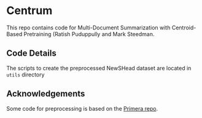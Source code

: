 
# Centrum 
This repo contains code for Multi-Document Summarization with Centroid-Based Pretraining (Ratish Puduppully and Mark Steedman.

## Code Details
The scripts to create the preprocessed NewSHead dataset are located in `utils` directory

## Acknowledgements
Some code for preprocessing is based on the [Primera repo](https://github.com/allenai/PRIMER).

